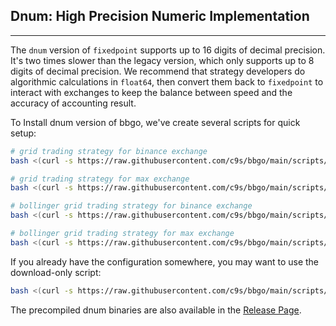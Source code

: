 ## Dnum: High Precision Numeric Implementation
----------------------------------------------
The `dnum` version of `fixedpoint` supports up to 16 digits of decimal precision. It's two times slower than the legacy version, which only supports up to 8 digits of decimal precision. We recommend that strategy developers do algorithmic calculations in `float64`, then convert them back to `fixedpoint` to interact with exchanges to keep the balance between speed and the accuracy of accounting result.

To Install dnum version of bbgo, we've create several scripts for quick setup:

```sh
# grid trading strategy for binance exchange
bash <(curl -s https://raw.githubusercontent.com/c9s/bbgo/main/scripts/setup-grid-dnum.sh) binance

# grid trading strategy for max exchange
bash <(curl -s https://raw.githubusercontent.com/c9s/bbgo/main/scripts/setup-grid-dnum.sh) max

# bollinger grid trading strategy for binance exchange
bash <(curl -s https://raw.githubusercontent.com/c9s/bbgo/main/scripts/setup-bollgrid-dnum.sh) binance

# bollinger grid trading strategy for max exchange
bash <(curl -s https://raw.githubusercontent.com/c9s/bbgo/main/scripts/setup-bollgrid-dnum.sh) max
```

If you already have the configuration somewhere, you may want to use the download-only script:
```sh
bash <(curl -s https://raw.githubusercontent.com/c9s/bbgo/main/scripts/download-dnum.sh)
```

The precompiled dnum binaries are also available in the [Release Page](https://github.com/OvictorVieira/bbgo/releases).
